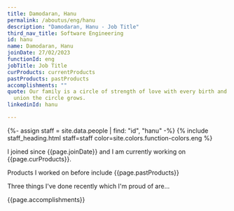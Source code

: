 ```yaml
---
title: Damodaran, Hanu
permalink: /aboutus/eng/hanu
description: "Damodaran, Hanu - Job Title"
third_nav_title: Software Engineering
id: hanu
name: Damodaran, Hanu
joinDate: 27/02/2023
functionId: eng
jobTitle: Job Title
curProducts: currentProducts
pastProducts: pastProducts
accomplishments: ""
quote: Our family is a circle of strength of love with every birth and every
  union the circle grows.
linkedinId: hanu

---
```


{%- assign staff = site.data.people | find: "id", "hanu" -%}
{% include staff_heading.html staff=staff color=site.colors.function-colors.eng %}

<p>I joined since {{page.joinDate}} and I am currently working on {{page.curProducts}}.</p>

<p>Products I worked on before include {{page.pastProducts}}</p>

<p>Three things I've done recently which I'm proud of are...</p>
{{page.accomplishments}}
